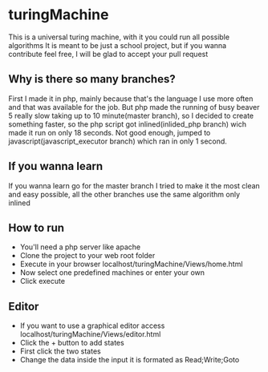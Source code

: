 # turingMachine
This is a universal turing machine, with it you could run all possible algorithms
It is meant to be just a school project, but if you wanna contribute feel free, I will be glad to accept your pull request

## Why is there so many branches?
First I made it in php, mainly because that's the language I use more often and that was available for the job. But php made the running of busy beaver 5 really slow taking up to 10 minute(master branch), so I decided to create something faster, so the php script got inlined(inlided_php branch) wich made it run on only 18 seconds. Not good enough, jumped to javascript(javascript_executor branch) which ran in only 1 second.

## If you wanna learn
If you wanna learn go for the master branch I tried to make it the most clean and easy possible, all the other branches use the same algorithm only inlined

## How to run
- You'll need a php server like apache
- Clone the project to your web root folder
- Execute in your browser localhost/turingMachine/Views/home.html
- Now select one predefined machines or enter your own
- Click execute

## Editor
- If you want to use a graphical editor access localhost/turingMachine/Views/editor.html
- Click the + button to add states
- First click the two states
- Change the data inside the input it is formated as Read;Write;Goto
